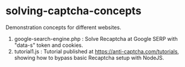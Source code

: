 # solving-captcha-concepts
Demonstration concepts for different websites.

1. google-search-engine.php : Solve Recaptcha at Google SERP with "data-s" token and cookies.
2. tutorial1.js : Tutorial published at https://anti-captcha.com/tutorials, showing how to bypass basic Recaptcha setup with NodeJS. 